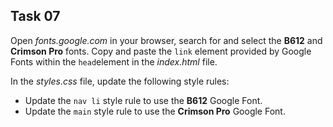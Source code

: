 ## Task 07
Open *fonts.google.com* in your browser, search for and select the **B612** and **Crimson Pro** fonts. Copy and paste the `link` element provided by Google Fonts within the `head`element in the *index.html* file. 

In the *styles.css* file, update the following style rules: 
* Update the `nav li` style rule to use the **B612** Google Font.
* Update the `main` style rule to use the **Crimson Pro** Google Font.